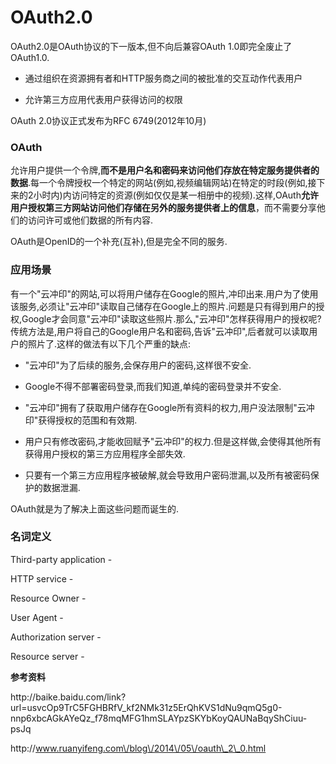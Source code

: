 # OAuth2.0

OAuth2.0是OAuth协议的下一版本,但不向后兼容OAuth 1.0即完全废止了OAuth1.0.

* 通过组织在资源拥有者和HTTP服务商之间的被批准的交互动作代表用户

* 允许第三方应用代表用户获得访问的权限


OAuth 2.0协议正式发布为RFC 6749\(2012年10月\)

### **OAuth**

允许用户提供一个令牌,**而不是用户名和密码来访问他们存放在特定服务提供者的数据**.每一个令牌授权一个特定的网站\(例如,视频编辑网站\)在特定的时段\(例如,接下来的2小时内\)内访问特定的资源\(例如仅仅是某一相册中的视频\).这样,OAuth**允许用户授权第三方网站访问他们存储在另外的服务提供者上的信息**，而不需要分享他们的访问许可或他们数据的所有内容.

OAuth是OpenID的一个补充\(互补\),但是完全不同的服务.

### 应用场景

有一个"云冲印"的网站,可以将用户储存在Google的照片,冲印出来.用户为了使用该服务,必须让"云冲印"读取自己储存在Google上的照片.问题是只有得到用户的授权,Google才会同意"云冲印"读取这些照片.那么,"云冲印"怎样获得用户的授权呢?传统方法是,用户将自己的Google用户名和密码,告诉"云冲印",后者就可以读取用户的照片了.这样的做法有以下几个严重的缺点:

* "云冲印"为了后续的服务,会保存用户的密码,这样很不安全.

* Google不得不部署密码登录,而我们知道,单纯的密码登录并不安全.

* "云冲印"拥有了获取用户储存在Google所有资料的权力,用户没法限制"云冲印"获得授权的范围和有效期.


* 用户只有修改密码,才能收回赋予"云冲印"的权力.但是这样做,会使得其他所有获得用户授权的第三方应用程序全部失效.

* 只要有一个第三方应用程序被破解,就会导致用户密码泄漏,以及所有被密码保护的数据泄漏.


OAuth就是为了解决上面这些问题而诞生的.

### 名词定义

Third-party application - 

HTTP service - 

Resource Owner - 

User Agent - 

Authorization server - 

Resource server - 

**参考资料**

http:\/\/baike.baidu.com\/link?url=usvcOp9TrC5FGHBRfV\_kf2NMk31z5ErQhKVS1dNu9qmQ5g0-nnp6xbcAGkAYeQz\_f78mqMFG1hmSLAYpzSKYbKoyQAUNaBqyShCiuu-psJq

http:\/\/www.ruanyifeng.com\/blog\/2014\/05\/oauth\_2\_0.html

